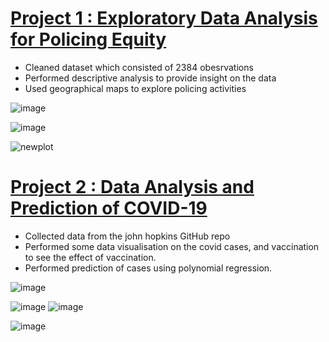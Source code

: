 
# [Project 1 : Exploratory Data Analysis for Policing Equity](https://github.com/msbee/P1)
* Cleaned dataset which consisted of 2384 obesrvations 
* Performed descriptive analysis to provide insight on the data
* Used geographical maps to explore policing activities 

![image](https://user-images.githubusercontent.com/37641339/153861958-205e4c4d-13cf-4ffc-a22c-d3a4e073eb8a.png)

![image](https://user-images.githubusercontent.com/37641339/153862621-7df5a7ae-08eb-4473-9cce-d4284da36a66.png)

![newplot](https://user-images.githubusercontent.com/37641339/153863495-340f5909-e42d-47c3-9b65-090c536c7956.png)

# [Project 2 : Data Analysis and Prediction of COVID-19](https://github.com/msbee/P2)
* Collected data from the john hopkins GitHub repo 
* Performed some data visualisation on the covid cases, and vaccination to see the effect of vaccination.
* Performed prediction of cases using polynomial regression.

![image](https://user-images.githubusercontent.com/37641339/153886601-0d5820ab-c368-4713-b5fd-8a14d9615134.png)

![image](https://user-images.githubusercontent.com/37641339/153886195-9318e801-2046-4bba-8a7c-af7eba799708.png)
![image](https://user-images.githubusercontent.com/37641339/153886345-08c56afc-13fa-42fd-8ad4-af6d90c661cb.png)

![image](https://user-images.githubusercontent.com/37641339/153900302-f2c8ccca-023a-4c89-b1bc-82c6561de8d0.png)




